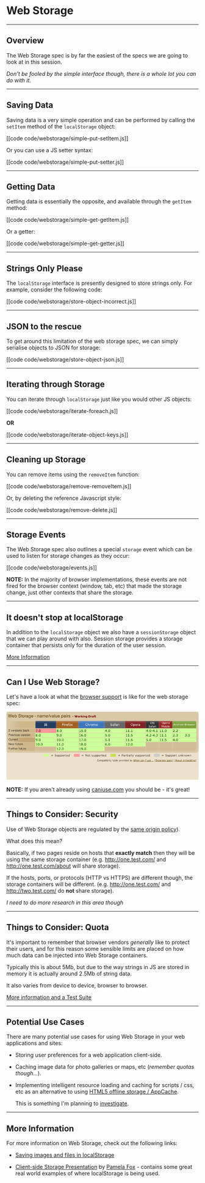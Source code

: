 # Web Storage

---

## Overview

The Web Storage spec is by far the easiest of the specs we are going to look at in this session.  

_Don't be fooled by the simple interface though, there is a whole lot you can do with it._

---

## Saving Data

Saving data is a very simple operation and can be performed by calling the `setItem` method of the `localStorage` object:

[[code code/webstorage/simple-put-setItem.js]]

Or you can use a JS setter syntax:

[[code code/webstorage/simple-put-setter.js]]

---

## Getting Data

Getting data is essentially the opposite, and available through the `getItem` method:

[[code code/webstorage/simple-get-getItem.js]]

Or a getter:

[[code code/webstorage/simple-get-getter.js]]

---

## Strings Only Please

The `localStorage` interface is presently designed to store strings only.  For example, consider the following code:

[[code code/webstorage/store-object-incorrect.js]]

---

## JSON to the rescue

To get around this limitation of the web storage spec, we can simply serialise objects to JSON for storage:

[[code code/webstorage/store-object-json.js]]

---

## Iterating through Storage

You can iterate through `localStorage` just like you would other JS objects:

[[code code/webstorage/iterate-foreach.js]]

__OR__

[[code code/webstorage/iterate-object-keys.js]]

---

## Cleaning up Storage

You can remove items using the `removeItem` function:

[[code code/webstorage/remove-removeItem.js]]

Or, by deleting the reference Javascript style:

[[code code/webstorage/remove-delete.js]]

---

## Storage Events

The Web Storage spec also outlines a special `storage` event which can be used to listen for storage changes as they occur:

[[code code/webstorage/events.js]]

__NOTE:__ In the majority of browser implementations, these events are not fired for the browser context (window, tab, etc) that made the storage change, just other contexts that share the storage.

---

## It doesn't stop at localStorage

In addition to the `localStorage` object we also have a `sessionStorage` object that we can play around with also.  Session storage provides a storage container that persists only for the duration of the user session. 

[More Information](http://www.nczonline.net/blog/2009/07/21/introduction-to-sessionstorage/)

---

## Can I Use Web Storage?

Let's have a look at what the [browser support](http://caniuse.com/#feat=namevalue-storage) is like for the web storage spec:

![](../img/namevalue-storage.png)

__NOTE:__ If you aren't already using [caniuse.com](http://caniuse.com/) you should be - it's great!

---

## Things to Consider: Security

Use of Web Storage objects are regulated by the [same origin policy](https://developer.mozilla.org/en/Same_origin_policy_for_JavaScript)).

What does this mean?  

Basically, if two pages reside on hosts that __exactly match__ then they will be using the same storage container (e.g. http://one.test.com/ and http://one.test.com/about will share storage).  

If the hosts, ports, or protocols (HTTP vs HTTPS) are different though, the storage containers will be different. (e.g. http://one.test.com/ and http://two.test.com/ do __not__ share storage).

_I need to do more research in this area though_

---

## Things to Consider: Quota

It's important to remember that browser vendors _generally_ like to protect their users, and for this reason some sensible limits are placed on how much data can be injected into Web Storage containers.

Typically this is about 5Mb, but due to the way strings in JS are stored in memory it is actually around 2.5Mb of string data.

It also varies from device to device, browser to browser.

[More information and a Test Suite](http://dev-test.nemikor.com/web-storage/support-test/)

---

## Potential Use Cases

There are many potential use cases for using Web Storage in your web applications and sites:

- Storing user preferences for a web application client-side.
- Caching image data for photo galleries or maps, etc (_remember quotas though..._).
- Implementing intelligent resource loading and caching for scripts / css, etc as an alternative to using [HTML5 offline storage / AppCache](http://dev.w3.org/html5/spec/offline.html).

    This is something I'm planning to [investigate](https://github.com/DamonOehlman/localo).

---

## More Information

For more information on Web Storage, check out the following links:

- [Saving images and files in localStorage](http://hacks.mozilla.org/2012/02/saving-images-and-files-in-localstorage/)

- [Client-side Storage Presentation](http://client-side-storage.appspot.com/) by [Pamela Fox](http://twitter.com/pamelafox) - contains some great real world examples of where localStorage is being used.



